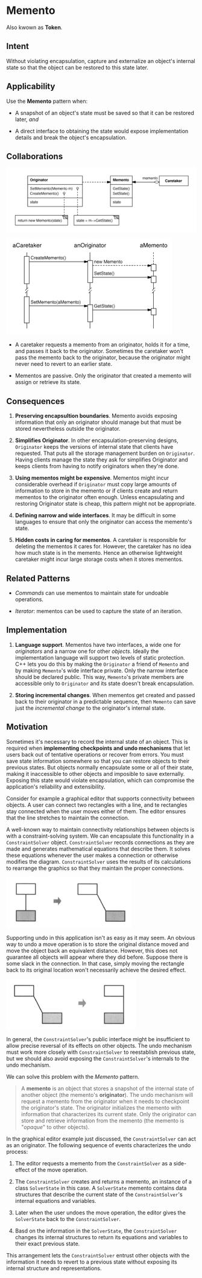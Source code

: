 # Memento

Also kwown as __Token__.

## Intent

Without violating encapsulation, capture and externalize an object's internal state so that the object can be restored to this state later.

## Applicability

Use the __Memento__ pattern when:

* A snapshot of an object's state must be saved so that it can be restored later, _and_

* A direct interface to obtaining the state would expose implementation details and break the object's encapsulation.

## Collaborations

![memento structure](./memento-structure.png)

![memento structure 2](./memento-structure-2.png)

* A caretaker requests a memento from an originator, holds it for a time, and passes it back to the originator. Sometimes the caretaker won't pass the memento back to the originator, because the originator might never need to revert to an earlier state.

* Mementos are passive. Only the originator that created a memento will assign or retrieve its state.

## Consequences

1. __Preserving encapsultion boundaries__. Memento avoids exposing information that only an originator should manage but that must be stored nevertheless outside the originator.

2. __Simplifies Originator__. In other encapsulation-preserving designs, `Originator` keeps the versions of internal state that clients have requested. That puts all the storage management burden on `Originator`. Having clients manage the state they ask for simplifies Originator and keeps clients from having to notify originators when they're done.

3. __Using mementos might be expensive__. Mementos might incur considerable overhead if `Originator` must copy large amounts of information to store in the memento or if clients create and return mementos to the originator often enough. Unless encapsulating and restoring Originator state is cheap, this pattern might not be appropriate.

4. __Defining narrow and wide interfaces__. It may be difficult in some languages to ensure that only the originator can access the memento's state.

5. __Hidden costs in caring for mementos__. A caretaker is responsible for deleting the mementos it cares for. However, the caretaker has no idea how much state is in the memento. Hence an otherwise lightweight caretaker might incur large storage costs when it stores mementos.

## Related Patterns

* _Commands_ can use mementos to maintain state for undoable operations.

* _Iterator_: mementos can be used to capture the state of an iteration.

## Implementation

1. __Language support__. Mementos have two interfaces, a wide one for _originators_ and a narrow one for other _objects_. Ideally the implementation language will support two levels of static protection. C++ lets you do this by making the `Originator` a friend of `Memento` and by making `Memento`'s wide interface private. Only the narrow interface should be declared public. This way, `Memento`'s private members are accessible only to `Originator` and its state doesn't break encapsulation.

2. __Storing incremental changes__. When mementos get created and passed back to their originator in a predictable sequence, then `Memento` can save just the _incremental change_ to the originator's internal state.

## Motivation

Sometimes it's necessary to record the internal state of an object. This is required when __implementing checkpoints and undo mechanisms__ that let users back out of tentative operations or recover from errors. You must save state information somewhere so that you can restore objects to their previous states. But objects normally encapsulate some or all of their state, making it inaccessible to other objects and imposible to save externally. Exposing this state would violate encapsulation, which can compromise the application's reliability and extensibility.

Consider for example a graphical editor that supports connectivity between objects. A user can connect two rectangles with a line, and te rectangles stay connected when the user moves either of them. The editor ensures that the line stretches to maintain the connection.

A well-known way to maintain connectivity relationships between objects is with a constraint-solving system. We can encapsulate this functionality in a `ConstraintSolver` object. `ConstraintSolver` records connections as they are made and generates mathematical equations that describe them. It solves these equations whenever the user makes a connection or otherwise modifies the diagram. `ConstraintSolver` uses the results of its calculations to rearrange the graphics so that they maintain the proper connections.

![memento example 1](./memento-example1.png)

Supporting undo in this application isn't as easy as it may seem. An obvious way to undo a move operation is to store the original distance moved and move the object back an equivalent distance. However, this does not guarantee all objects will appear where they did before. Suppose there is some slack in the connection. In that case, simply moving the rectangle back to its original location won't necessarily achieve the desired effect.

![memento example 2](./memento-example2.png)

In general, the `ConstraintSolver`'s public interface might be insufficient to allow precise reversal of its effects on other objects. The undo mechanism must work more closely with `ConstraintSolver` to reestablish previous state, but we should also avoid exposing the `ConstraintSolver`'s internals to the undo mechanism.

We can solve this problem with the _Memento_ pattern.

> A __memento__ is an object that stores a snapshot of the internal state of another object (the memento's __originator__). The undo mechanism will request a memento from the originator when it needs to checkpoint the originator's state. The originator initializes the memento with information that characterizes its current state. Only the originator can store and retrieve information from the memento (the memento is "_opaque_" to other objects).

In the graphical editor example just discussed, the `ConstraintSolver` can act as an originator. The following sequence of events characterizes the undo process:

1. The editor requests a memento from the `ConstraintSolver` as a side-effect of the move operation.

2. The `ConstraintSolver` creates and returns a memento, an instance of a class `SolverState` in this case. A `SolverState` memento contains data structures that describe the current state of the `ConstraintSolver`'s internal equations and variables.

3. Later when the user undoes the move operation, the editor gives the `SolverState` back to the `ConstraintSolver`.

4. Basd on the information in the `SolverState`, the `ConstraintSolver` changes its internal structures to return its equations and variables to their exact previous state.

This arrangement lets the `ConstraintSolver` entrust other objects with the information it needs to revert to a previous state without exposing its internal structure and representations.
